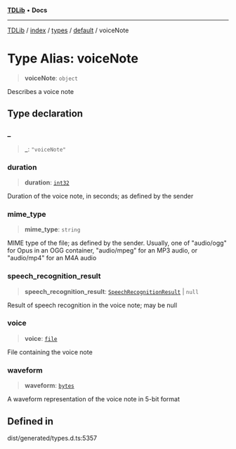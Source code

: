 [**TDLib**](../../../../../../README.md) • **Docs**

***

[TDLib](../../../../../../modules.md) / [index](../../../../../README.md) / [types](../../../README.md) / [default](../README.md) / voiceNote

# Type Alias: voiceNote

> **voiceNote**: `object`

Describes a voice note

## Type declaration

### \_

> **\_**: `"voiceNote"`

### duration

> **duration**: [`int32`](int32.md)

Duration of the voice note, in seconds; as defined by the sender

### mime\_type

> **mime\_type**: `string`

MIME type of the file; as defined by the sender. Usually, one of "audio/ogg" for Opus in an OGG container, "audio/mpeg" for an MP3 audio, or "audio/mp4" for an M4A audio

### speech\_recognition\_result

> **speech\_recognition\_result**: [`SpeechRecognitionResult`](SpeechRecognitionResult.md) \| `null`

Result of speech recognition in the voice note; may be null

### voice

> **voice**: [`file`](file.md)

File containing the voice note

### waveform

> **waveform**: [`bytes`](bytes.md)

A waveform representation of the voice note in 5-bit format

## Defined in

dist/generated/types.d.ts:5357

